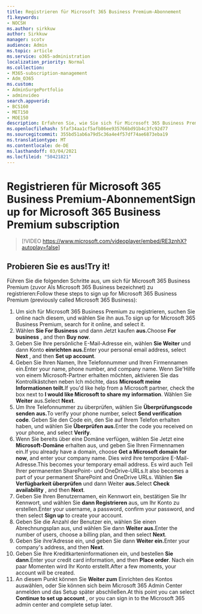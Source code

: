```yaml
---
title: Registrieren für Microsoft 365 Business Premium-Abonnement
f1.keywords:
- NOCSH
ms.author: sirkkuw
author: Sirkkuw
manager: scotv
audience: Admin
ms.topic: article
ms.service: o365-administration
localization_priority: Normal
ms.collection:
- M365-subscription-management
- Adm_O365
ms.custom:
- AdminSurgePortfolio
- adminvideo
search.appverid:
- BCS160
- MET150
- MOE150
description: Erfahren Sie, wie Sie sich für Microsoft 365 Business Premium registrieren.
ms.openlocfilehash: 5faf34aa1cf5afb86ee935766bd91b4c3fc92d77
ms.sourcegitcommit: 355bd51ab6a79d5c36a4e4f57df74ae6873eba19
ms.translationtype: MT
ms.contentlocale: de-DE
ms.lasthandoff: 03/04/2021
ms.locfileid: "50421821"
---
```

# <a name="sign-up-for-microsoft-365-business-premium-subscription"></a><span data-ttu-id="cd448-103">Registrieren für Microsoft 365 Business Premium-Abonnement</span><span class="sxs-lookup"><span data-stu-id="cd448-103">Sign up for Microsoft 365 Business Premium subscription</span></span>

> [!VIDEO https://www.microsoft.com/videoplayer/embed/RE3znhX?autoplay=false]

## <a name="try-it"></a><span data-ttu-id="cd448-104">Probieren Sie es aus!</span><span class="sxs-lookup"><span data-stu-id="cd448-104">Try it!</span></span>

<span data-ttu-id="cd448-105">Führen Sie die folgenden Schritte aus, um sich für Microsoft 365 Business Premium (zuvor Als Microsoft 365 Business bezeichnet) zu registrieren:</span><span class="sxs-lookup"><span data-stu-id="cd448-105">Follow these steps to sign up for Microsoft 365 Business Premium (previously called Microsoft 365 Business):</span></span>

1. <span data-ttu-id="cd448-106">Um sich für Microsoft 365 Business Premium zu registrieren, suchen Sie online nach diesem, und wählen Sie ihn aus.</span><span class="sxs-lookup"><span data-stu-id="cd448-106">To sign up for Microsoft 365 Business Premium, search for it online, and select it.</span></span>
2. <span data-ttu-id="cd448-107">Wählen **Sie For Business** und dann Jetzt kaufen **aus.**</span><span class="sxs-lookup"><span data-stu-id="cd448-107">Choose  **For business** , and then  **Buy now**.</span></span>
3. <span data-ttu-id="cd448-108">Geben Sie Ihre persönliche E-Mail-Adresse ein, wählen **Sie Weiter** und dann Konto **einrichten aus.**</span><span class="sxs-lookup"><span data-stu-id="cd448-108">Enter your personal email address, select  **Next** , and then  **Set up account**.</span></span>
4. <span data-ttu-id="cd448-109">Geben Sie Ihren Namen, Ihre Telefonnummer und Ihren Firmennamen ein.</span><span class="sxs-lookup"><span data-stu-id="cd448-109">Enter your name, phone number, and company name.</span></span> <span data-ttu-id="cd448-110">Wenn Sie&#39;Hilfe von einem Microsoft-Partner erhalten möchten, aktivieren Sie das Kontrollkästchen neben Ich möchte, dass **Microsoft meine Informationen teilt.**</span><span class="sxs-lookup"><span data-stu-id="cd448-110">If you&#39;d like help from a Microsoft partner, check the box next to  **I would like Microsoft to share my information**.</span></span> <span data-ttu-id="cd448-111">Wählen Sie  **Weiter** aus.</span><span class="sxs-lookup"><span data-stu-id="cd448-111">Select  **Next**.</span></span>
5. <span data-ttu-id="cd448-112">Um Ihre Telefonnummer zu überprüfen, wählen Sie **Überprüfungscode senden aus.**</span><span class="sxs-lookup"><span data-stu-id="cd448-112">To verify your phone number, select  **Send verification code**.</span></span> <span data-ttu-id="cd448-113">Geben Sie den Code ein, den Sie auf Ihrem Telefon erhalten haben, und wählen Sie **Überprüfen aus.**</span><span class="sxs-lookup"><span data-stu-id="cd448-113">Enter the code you received on your phone, and select  **Verify**.</span></span>
6. <span data-ttu-id="cd448-114">Wenn Sie bereits über eine Domäne verfügen, wählen Sie Jetzt eine  **Microsoft-Domäne** erhalten aus, und geben Sie Ihren Firmennamen ein.</span><span class="sxs-lookup"><span data-stu-id="cd448-114">If you already have a domain, choose  **Get a Microsoft domain for now**, and enter your company name.</span></span> <span data-ttu-id="cd448-115">Dies wird ihre temporäre E-Mail-Adresse.</span><span class="sxs-lookup"><span data-stu-id="cd448-115">This becomes your temporary email address.</span></span> <span data-ttu-id="cd448-116">Es wird auch Teil Ihrer permanenten SharePoint- und OneDrive-URLs.</span><span class="sxs-lookup"><span data-stu-id="cd448-116">It also becomes a part of your permanent SharePoint and OneDrive URLs.</span></span> <span data-ttu-id="cd448-117">Wählen **Sie Verfügbarkeit überprüfen** und dann Weiter **aus.**</span><span class="sxs-lookup"><span data-stu-id="cd448-117">Select  **Check availability** , and then  **Next**.</span></span>
7. <span data-ttu-id="cd448-118">Geben Sie Ihren Benutzernamen, ein Kennwort ein, bestätigen Sie Ihr Kennwort, und wählen Sie  **dann Registrieren**  aus, um Ihr Konto zu erstellen.</span><span class="sxs-lookup"><span data-stu-id="cd448-118">Enter your username, a password, confirm your password, and then select  **Sign up**  to create your account.</span></span>
8. <span data-ttu-id="cd448-119">Geben Sie die Anzahl der Benutzer ein, wählen Sie einen Abrechnungsplan aus, und wählen Sie dann **Weiter aus.**</span><span class="sxs-lookup"><span data-stu-id="cd448-119">Enter the number of users, choose a billing plan, and then select  **Next**.</span></span>
9.  <span data-ttu-id="cd448-120">Geben Sie ihre&#39;Adresse ein, und geben Sie dann **Weiter ein.**</span><span class="sxs-lookup"><span data-stu-id="cd448-120">Enter your company&#39;s address, and then  **Next**.</span></span>
10. <span data-ttu-id="cd448-121">Geben Sie Ihre Kreditkarteninformationen ein, und bestellen  **Sie dann**.</span><span class="sxs-lookup"><span data-stu-id="cd448-121">Enter your credit card information, and then  **Place order**.</span></span> <span data-ttu-id="cd448-122">Nach ein paar Momenten wird Ihr Konto erstellt.</span><span class="sxs-lookup"><span data-stu-id="cd448-122">After a few moments, your account will be created.</span></span>
11. <span data-ttu-id="cd448-123">An diesem Punkt können Sie  **Weiter zum** Einrichten des Kontos auswählen, oder Sie können sich beim Microsoft 365 Admin Center anmelden und das Setup später abschließen.</span><span class="sxs-lookup"><span data-stu-id="cd448-123">At this point you can select  **Continue to set up account** , or you can sign in to the Microsoft 365 admin center and complete setup later.</span></span>